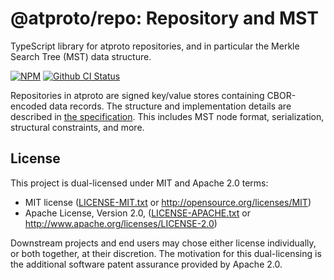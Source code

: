 # @atproto/repo: Repository and MST

TypeScript library for atproto repositories, and in particular the Merkle Search Tree (MST) data structure.

[![NPM](https://img.shields.io/npm/v/@atproto/repo)](https://www.npmjs.com/package/@atproto/repo)
[![Github CI Status](https://github.com/bluesky-social/atproto/actions/workflows/repo.yaml/badge.svg)](https://github.com/bluesky-social/atproto/actions/workflows/repo.yaml)

Repositories in atproto are signed key/value stores containing CBOR-encoded data records. The structure and implementation details are described in [the specification](https://atproto.com/specs/repository). This includes MST node format, serialization, structural constraints, and more.

## License

This project is dual-licensed under MIT and Apache 2.0 terms:

- MIT license ([LICENSE-MIT.txt](https://github.com/bluesky-social/atproto/blob/main/LICENSE-MIT.txt) or http://opensource.org/licenses/MIT)
- Apache License, Version 2.0, ([LICENSE-APACHE.txt](https://github.com/bluesky-social/atproto/blob/main/LICENSE-APACHE.txt) or http://www.apache.org/licenses/LICENSE-2.0)

Downstream projects and end users may chose either license individually, or both together, at their discretion. The motivation for this dual-licensing is the additional software patent assurance provided by Apache 2.0.
